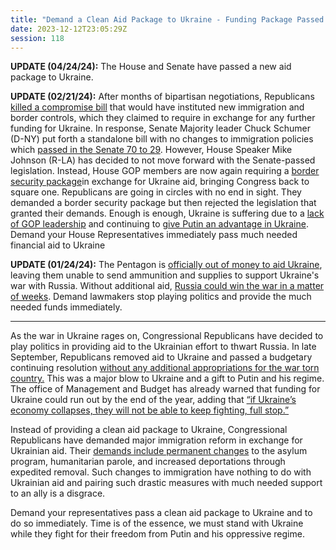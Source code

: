 ```yaml
---
title: "Demand a Clean Aid Package to Ukraine - Funding Package Passed Congress"
date: 2023-12-12T23:05:29Z
session: 118
---
```

**UPDATE (04/24/24):** The House and Senate have passed a new aid package to Ukraine.

**UPDATE (02/21/24):** After months of bipartisan negotiations, Republicans [killed a compromise bill](https://www.nbcnews.com/politics/congress/senate-republicans-knife-bipartisan-border-security-bill-declaring-dea-rcna137572) that would have instituted new immigration and border controls, which they claimed to require in exchange for any further funding for Ukraine. In response, Senate Majority leader Chuck Schumer (D-NY) put forth a standalone bill with no changes to immigration policies which [passed in the Senate 70 to 29](https://www.cnn.com/2024/02/12/politics/senate-foreign-aid-bill-ukraine/index.html). However, House Speaker Mike Johnson (R-LA) has decided to not move forward with the Senate-passed legislation.
Instead, House GOP members are now again requiring a [border security package](https://abcnews.go.com/Politics/bipartisan-house-members-unveil-new-border-foreign-aid/story?id=107348740)in exchange for Ukraine aid, bringing Congress back to square one. Republicans are going in circles with no end in sight. They demanded a border security package but then rejected the legislation that granted their demands. Enough is enough, Ukraine is suffering due to a [lack of GOP leadership](https://www.cnn.com/2024/02/19/politics/johnson-ukraine-aid-critical-decision/index.html) and continuing to [give Putin an advantage in Ukraine](https://www.cnbc.com/2024/02/17/ukrainian-troops-withdraw-from-avdiivka-as-ammunition-shortage-bites.html). Demand your House Representatives immediately pass much needed financial aid to Ukraine

**UPDATE (01/24/24):** The Pentagon is [officially out of money to aid Ukraine](https://apnews.com/article/ukraine-russia-money-congress-weapons-dd5076b30bf8fab5c914a1222186e7f0), leaving them unable to send ammunition and supplies to support Ukraine's war with Russia. Without additional aid, [Russia could win the war in a matter of weeks](https://www.nbcnews.com/politics/white-house/incredibly-stark-biden-aides-give-lawmakers-grim-assessment-ukraine-ai-rcna134792). Demand lawmakers stop playing politics and provide the much needed funds immediately. 

---

As the war in Ukraine rages on, Congressional Republicans have decided to play politics in providing aid to the Ukrainian effort to thwart Russia. In late September, Republicans removed aid to Ukraine and passed a budgetary continuing resolution [without any additional appropriations for the war torn country.](https://rollcall.com/2023/10/03/analysis-fight-over-ukraine-in-cr-was-undercard/) This was a major blow to Ukraine and a gift to Putin and his regime. The office of Management and Budget has already warned that funding for Ukraine could run out by the end of the year, adding that [“if Ukraine’s economy collapses, they will not be able to keep fighting, full stop.”](https://apnews.com/article/biden-ukraine-congress-military-assistance-economy-557cbced7f7c1242ea08c52dadefc33b)

Instead of providing a clean aid package to Ukraine, Congressional Republicans have demanded major immigration reform in exchange for Ukrainian aid. Their [demands include permanent changes](https://apnews.com/article/immigration-border-congress-humanitarian-parole-asylum-trump-5b5808183c1642bae520b7d9456cc36d) to the asylum program, humanitarian parole, and increased deportations through expedited removal. Such changes to immigration have nothing to do with Ukrainian aid and pairing such drastic measures with much needed support to an ally is a disgrace. 

Demand your representatives pass a clean aid package to Ukraine and to do so immediately. Time is of the essence, we must stand with Ukraine while they fight for their freedom from Putin and his oppressive regime.  
